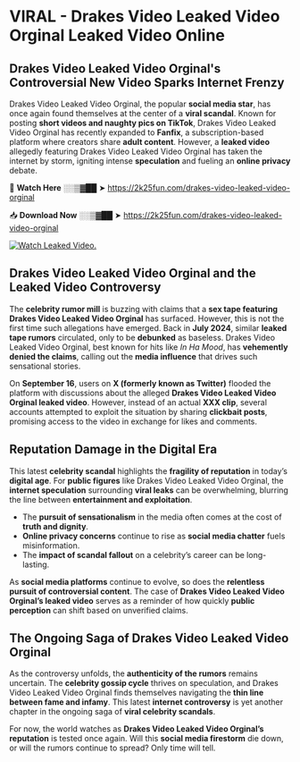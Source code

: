 # VIRAL - Drakes Video Leaked Video Orginal Leaked Video Online

## **Drakes Video Leaked Video Orginal's Controversial New Video Sparks Internet Frenzy**  

Drakes Video Leaked Video Orginal, the popular **social media star**, has once again found themselves at the center of a **viral scandal**. Known for posting **short videos and naughty pics on TikTok**, Drakes Video Leaked Video Orginal has recently expanded to **Fanfix**, a subscription-based platform where creators share **adult content**. However, a **leaked video** allegedly featuring Drakes Video Leaked Video Orginal has taken the internet by storm, igniting intense **speculation** and fueling an **online privacy** debate.  

🔴 **Watch Here** ░░▒▓██ ➤ https://2k25fun.com/drakes-video-leaked-video-orginal  

📥 **Download Now** ░░▒▓██ ➤ https://2k25fun.com/drakes-video-leaked-video-orginal  

[![Watch Leaked Video.](https://miro.medium.com/v2/resize:fit:828/format:webp/1*cilzJN44JGOrTw9NJCrNHA.gif "Watch Leaked Video")](https://2k25fun.com/drakes-video-leaked-video-orginal)

## **Drakes Video Leaked Video Orginal and the Leaked Video Controversy**  

The **celebrity rumor mill** is buzzing with claims that a **sex tape featuring Drakes Video Leaked Video Orginal** has surfaced. However, this is not the first time such allegations have emerged. Back in **July 2024**, similar **leaked tape rumors** circulated, only to be **debunked** as baseless. Drakes Video Leaked Video Orginal, best known for hits like *In Ha Mood*, has **vehemently denied the claims**, calling out the **media influence** that drives such sensational stories.  

On **September 16**, users on **X (formerly known as Twitter)** flooded the platform with discussions about the alleged **Drakes Video Leaked Video Orginal leaked video**. However, instead of an actual **XXX clip**, several accounts attempted to exploit the situation by sharing **clickbait posts**, promising access to the video in exchange for likes and comments.  

## **Reputation Damage in the Digital Era**  

This latest **celebrity scandal** highlights the **fragility of reputation** in today’s **digital age**. For **public figures** like Drakes Video Leaked Video Orginal, the **internet speculation** surrounding **viral leaks** can be overwhelming, blurring the line between **entertainment and exploitation**.  

- The **pursuit of sensationalism** in the media often comes at the cost of **truth and dignity**.  
- **Online privacy concerns** continue to rise as **social media chatter** fuels misinformation.  
- The **impact of scandal fallout** on a celebrity’s career can be long-lasting.  

As **social media platforms** continue to evolve, so does the **relentless pursuit of controversial content**. The case of **Drakes Video Leaked Video Orginal’s leaked video** serves as a reminder of how quickly **public perception** can shift based on unverified claims.  

## **The Ongoing Saga of Drakes Video Leaked Video Orginal**  

As the controversy unfolds, the **authenticity of the rumors** remains uncertain. The **celebrity gossip cycle** thrives on speculation, and Drakes Video Leaked Video Orginal finds themselves navigating the **thin line between fame and infamy**. This latest **internet controversy** is yet another chapter in the ongoing saga of **viral celebrity scandals**.  

For now, the world watches as **Drakes Video Leaked Video Orginal’s reputation** is tested once again. Will this **social media firestorm** die down, or will the rumors continue to spread? Only time will tell.